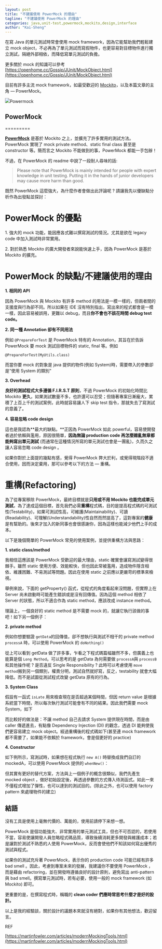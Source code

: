 ```yaml
---
layout: post
title: "不建議使用 PowerMock 的理由"
tagline: "不建議使用 PowerMock 的理由"
categories: java,unit-test,powermock,mockito,design,interface
author: "Kai-Sheng"
--- 
```


在寫 Java 的單元測試時常會使用 mock framework，因為它能幫助我們輕鬆建立 mock object，不必再為了單元測試而寫假物件，也更容易對目標物件進行獨立測試，隔絕外部相依，而降低寫單元測試的負擔。

更多關於 mock 的知識可以參考 [https://openhome.cc/Gossip/JUnit/MockObject.html](https://openhome.cc/Gossip/JUnit/MockObject.html)

目前有許多主流 mock framework，如最受歡迎的 [Mockito](https://github.com/mockito/mockito)，以及本篇文章的主角 — PowerMock。

![](https://miro.medium.com/max/1278/1*26kXMYhdtJDv68MxWlKCRw.png?style=center)Powermock

## PowerMock
=========

[**PowerMock**](https://github.com/powermock/powermock) 是基於 Mockito 之上，並擴充了許多實用的測試方法。PowerMock 實現了 mock private method、static final class 甚至是 constructor 等。簡而言之 Mockito 不能做到的事，PowerMock 都能一手包辦！

不過，在 PowerMock 的 readme 中說了一段耐人尋味的話:

> Please note that PowerMock is mainly intended for people with expert knowledge in unit testing. Putting it in the hands of junior developers may cause more harm than good.

既然 PowerMock 這麼強大，為什麼作者會做出此評論呢 ? 請讓我先以優缺點分析作為出發點並探討：

**PowerMock 的優點**
=================

1\. 強大的 mock 功能，能因應各式難以撰寫測試的情況。尤其是欲在 legacy code 中加入測試時非常實用。

2\. 對於熟悉 Mockito 的廣大開發者來說能快速上手，因為 PowerMock 是基於 Mockito 的擴充。

**PowerMock 的缺點/不建議使用的理由**
==========================

**1\. 相同的 API**

因為 PowerMock 與 Mockito 有許多 method 的用法是一模一樣的，但兩者間的支援度與行為卻不同。所以如果在 IDE 沒有特別指出，寫出來的程式都會是一模一樣，因此容易被誤用，更難以 debug，而且**你不會也不該花時間 debug test code。**

**2\. 同一種 Annotation 卻有不同用法**

例如 `@PrepareForTest` 是 PowerMock 特有的 Annotation，其旨在於告訴 PowerMock 要 mock 測試目標物件的 static, final 等。例如

```
@PrepareForTest(MyUtils.class)
```

而當你要 mock 的對象是 java 提供的物件(例如 System)時，需要帶入的參數卻是”使用 System 的類別”

**3\. Overhead**

**良好的測試程式大多遵循 F.I.R.S.T 原則**，不過 PowerMock 的初始化時間比 Mockito **更久**，如果測試數量不多，也許還可以忍受；但隨著專案日漸龐大，累積了上百上千的測試案例，此時就容易讓人下 skip test 指令，那就失去了寫測試的意義了。

**4\. 容易忽略 code design**

這也是我認為**最大的缺點。**正因為 PowerMock 如此 powerful，容易使開發者過於依賴與濫用，原因很簡單，**因為無論 production code 再怎麼雜亂無章都能夠寫出單元測試** (而通常在這種情況所寫的單元測試也會是一團亂)，久而久之讓人容易忽略 code design 。

如果你對於上面提的幾點有感，覺得 PowerMock 弊大於利，或覺得現階段不適合使用，因而決定棄用，那可以參考以下的方法 — 重構。

重構(Refactoring)
===============

為了從專案移除 PowerMock，最終目標就是**只用或不用 Mockito 也能完成單元測試**，為了達成這個目標，首先我們必需**重構**程式碼，目的是提高程式碼的可測試性(Testability)，如果可測試性高，可維護(Maintainability)、可讀(Readability)、可理解(Understandability)性自然而然提高了，這對專案的**健康**是有幫助的。後來才加入的新同事也會很感謝你，因為這樣也能減少他們上手的成本。

以下是幾個簡單的 PowerMock 常見的使用案例，並提供重構方法與思路：

**1\. static class/method**

我相信這應該是 PowerMock 受歡迎的最大理由，static 確實會讓寫測試變得很棘手。雖然 static 使用方便、效能較快，但也因此常被濫用，造成物件隱含相依、維護困難、不易測試等問題。因此在使用 static 之前應以更嚴苛的標準來檢視。

舉例來說，下面的 getProperty() 函式，從程式的角度看起來沒問題，但實際上在 Server 尚未啟動時可能產生錯誤或是沒有回傳值。因為這個 method 相依了 Server 的狀態，所以不適合作為 static method，應該改成 instance method。

理論上，一個良好的 static method 是不需要 mock 的，就讓它執行該做的事吧！如下另一個例子：

**2\. private method**

例如你想要驗證 `getData`的回傳值，卻不想執行與測試不相干的 private method `processA` 時，可以使用 PowerMock 的 `doNothing()`

從上可以看到 getData 做了許多事，乍看之下程式碼篇幅雖然不多，但廣義上也能算是個 `Long Method`。可以思考的是 getData 為何需要做 `processA`與 `processB` 和其他操作呢 ? 是否違反 Single Responsibility ? 此時可以考慮使用 `move method`搬到另一個類別，權責分明，測試自然就好寫，反之，testability 就會大幅降低。而不是試圖從測試程式改變 getData 原有的行為。

**3\. System Class**

假設有一函式 `isLate` 用來檢查現在是否超過某個時間，但因 return value 是根據系統當下時間，所以每次執行測試可能會有不同的結果。因此我們需要 mock System，如下

而比較好的做法是：不讓 method 自己去請求 System 提供現在時間，而是由 caller 傳遞進去，有點像 Dependency Injection (DI) 的觀念，透過 DI 能夠使我們更容易建立 mock object。經過重構後的程式碼如下(甚至連 mock framework 都不需要了，如果能不依賴於 framework，會是個更好的 practice)

**4\. Constructor**

如下例所示，寫測試時，如果想在程式執行 `new A()` 時替換成我們自訂的 mockedA，可以使用 PowerMock 提供的 `whenNew()`：

但其實有更好的替代方案，方法與上一個例子的概念很類似，我們先產生 mocked object ，做好初始設定後，再透過參數的方式傳入待測函式。如此一來不僅程式增加了彈性，也可以達到的測試目的。(除此之外，也可以使用 factory pattern 來處理物件的建立)

結語
--

沒有工具是使用上毫無代價的、萬能的，使用前請停下来想一想。

PowerMock 是個功能強大、非常實用的單元測試工具，但也不可否認的，若使用不當，容易使讓開發人員忽略程式碼品質，導致後續消耗更多開發與維護成本；若是讓對於測試不熟悉的人使用 PowerMock，反而會使他們不知該如何寫出優秀的測試與程式。

如果你的測試充斥著 PowerMock，表示你的 production code 可能已經有許多 bad smell 。因此，考慮到專案未來的發展，我建議你不要使用 PowerMock ，而是藉由 refactoring，並在開發時遵循良好的設計原則，避免寫出 anti-pattern 與 bad smell。撰寫單元測試時，若有必要，使用一般的 mock framework (如 Mockito) 即可。

更重要的是，在撰寫程式時，稱職的 **clean coder 們應時常思考什麼才是好的設計。**

以上是我的經驗談，關於設計的議題本來就沒有絕對，如果你有其他想法，歡迎留言。

REF

[https://martinfowler.com/articles/modernMockingTools.html](https://martinfowler.com/articles/modernMockingTools.html)
